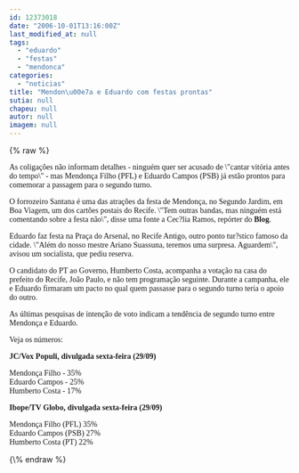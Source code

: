 ```yaml
---
id: 12373018
date: "2006-10-01T13:16:00Z"
last_modified_at: null
tags:
  - "eduardo"
  - "festas"
  - "mendonca"
categories:
  - "noticias"
title: "Mendon\u00e7a e Eduardo com festas prontas"
sutia: null
chapeu: null
autor: null
imagem: null
---
```

{\% raw %}
<p><P><FONT face=Verdana>As coligações não informam detalhes - ninguém quer ser acusado de \"cantar vitória antes do tempo\" - mas Mendonça Filho (PFL) e Eduardo Campos (PSB) já estão prontos para comemorar a passagem para o segundo turno.</FONT></P></p>
<p><P><FONT face=Verdana>O forrozeiro Santana é uma das atrações da festa de Mendonça, no Segundo Jardim, em Boa Viagem, um dos cartões postais do Recife. \"Tem outras bandas, mas ninguém está comentando sobre a festa não\", disse uma fonte a Cec?lia Ramos, repórter do <B>Blog</B>.</FONT></P></p>
<p><P><FONT face=Verdana>Eduardo faz festa na Praça do Arsenal, no Recife Antigo, outro ponto tur?stico famoso da cidade. \"Além do nosso mestre Ariano Suassuna, teremos uma surpresa. Aguardem\", avisou um socialista, que pediu reserva. </FONT></P></p>
<p><P><FONT face=Verdana>O candidato do PT ao Governo, Humberto Costa, acompanha a votação na casa do prefeito do Recife, João Paulo, e não tem programação seguinte. Durante a campanha, ele e Eduardo firmaram um pacto&nbsp;no qual quem passasse para o segundo turno teria o apoio do outro.</FONT></P></p>
<p><P><FONT face=Verdana>As últimas pesquisas de intenção de voto indicam a tendência de segundo turno entre Mendonça e Eduardo. </FONT></P></p>
<p><P><FONT face=Verdana>Veja os números:</FONT></P><B></p>
<p><P></B><B><FONT face=Verdana>JC/Vox Populi, divulgada sexta-feira (29/09)</FONT></P></B></p>
<p><P><FONT face=Verdana>Mendonça Filho - 35%<BR>Eduardo Campos - 25%<BR>Humberto Costa - 17%</FONT></P></p>
<p><P><FONT face=Verdana><STRONG>Ibope/TV Globo, divulgada sexta-feira (29/09)</STRONG></FONT></P></p>
<p><P><FONT face=Verdana>Mendonça Filho (PFL) 35%<BR>Eduardo Campos (PSB) 27%<BR>Humberto Costa (PT) 22%</FONT></P> </p>
{\% endraw %}